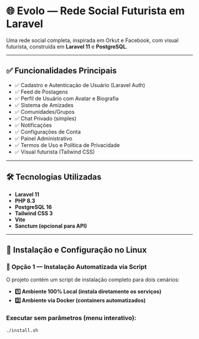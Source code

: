 # 🌐 Evolo — Rede Social Futurista em Laravel

Uma rede social completa, inspirada em Orkut e Facebook, com visual futurista, construída em **Laravel 11** e **PostgreSQL**.

---

## ✅ Funcionalidades Principais

- ✅ Cadastro e Autenticação de Usuário (Laravel Auth)
- ✅ Feed de Postagens
- ✅ Perfil de Usuário com Avatar e Biografia
- ✅ Sistema de Amizades
- ✅ Comunidades/Grupos
- ✅ Chat Privado (simples)
- ✅ Notificações
- ✅ Configurações de Conta
- ✅ Painel Administrativo
- ✅ Termos de Uso e Política de Privacidade
- ✅ Visual futurista (Tailwind CSS)

---

## 🛠️ Tecnologias Utilizadas

- **Laravel 11**
- **PHP 8.3**
- **PostgreSQL 16**
- **Tailwind CSS 3**
- **Vite**
- **Sanctum (opcional para API)**

---

## 🚀 Instalação e Configuração no Linux

### 🔧 Opção 1 — Instalação Automatizada via Script

O projeto contém um script de instalação completo para dois cenários:

- **1️⃣ Ambiente 100% Local (instala diretamente os serviços)**
- **2️⃣ Ambiente via Docker (containers automatizados)**

### Executar sem parâmetros (menu interativo):
```bash
./install.sh
